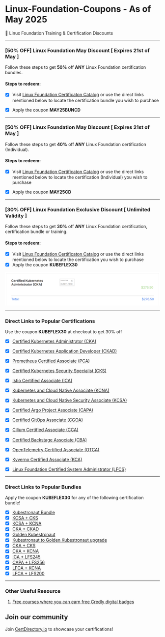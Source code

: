 # Linux-Foundation-Coupons - As of May 2025
🎉 Linux Foundation Training & Certification Discounts


---
### [50% OFF] Linux Foundation May Discount [ Expires 21st of May ]

Follow these steps to get **50%** off **ANY** Linux Foundation certification bundles.

#### Steps to redeem:
- [x] Visit [Linux Foundation Certificaton Catalog](https://tidd.ly/3XUqO8D) or use the direct links mentioned below to locate the certification bundle you wish to purchase
- [x] Apply the coupon **MAY25BUNCD**


---
### [50% OFF] Linux Foundation May Discount [ Expires 21st of May ]

Follow these steps to get **40%** off **ANY** Linux Foundation certification (Individual).

#### Steps to redeem:
- [x] Visit [Linux Foundation Certificaton Catalog](https://tidd.ly/3XUqO8D) or use the direct links mentioned below to locate the certification (Individual) you wish to purchase
- [x] Apply the coupon **MAY25CD**



---
### [30% OFF] Linux Foundation Exclusive Discount [ Unlimited Validity ]

Follow these steps to get **30%** off **ANY** Linux Foundation certification, certification bundle or training.

#### Steps to redeem:
- [x] Visit [Linux Foundation Certificaton Catalog](https://tidd.ly/3XUqO8D) or use the direct links mentioned below to locate the certification you wish to purchase
- [x] Apply the coupon **KUBEFLEX30**

![Alt text](images/with-coupon-v2.png?raw=true "KUBEFLEX30 Coupon")

---
### Direct Links to Popular Certifications

Use the coupon **KUBEFLEX30** at checkout to get 30% off

- [x] [Certified Kubernetes Administrator (CKA)](https://tidd.ly/3DFkSJP)

- [x] [Certified Kubernetes Application Developer (CKAD)](https://tidd.ly/3DDuXXK)

- [x] [Prometheus Certified Associate (PCA)](https://tidd.ly/426M1i0)

- [x] [Certified Kubernetes Security Specialist (CKS)](https://tidd.ly/4iuILmo)

- [x] [Istio Certified Associate (ICA)](https://tidd.ly/4isMzEG)

- [x] [Kubernetes and Cloud Native Associate (KCNA)](https://tidd.ly/3R6IcDd)

- [x] [Kubernetes and Cloud Native Security Associate (KCSA)](https://tidd.ly/3R9ODWa)

- [x] [Certified Argo Project Associate (CAPA)](https://tidd.ly/3R6IWrZ)

- [x] [Certified GitOps Associate (CGOA)](https://tidd.ly/3DGixye)

- [x] [Cilium Certified Associate (CCA)](https://tidd.ly/422X77M)

- [x] [Certified Backstage Associate (CBA)](https://tidd.ly/4iu6NxX)

- [x] [OpenTelemetry Certified Associate (OTCA)](https://tidd.ly/4kRaAa8)
      
- [x] [Kyverno Certified Associate (KCA)](https://tidd.ly/3DGSBT6)
      
- [x] [Linux Foundation Certified System Administrator (LFCS)](https://tidd.ly/3FEvqcE) 

---
### Direct Links to Popular Bundles

Apply the coupon **KUBEFLEX30** for any of the following certification bundle!
- [x] [Kubestronaut Bundle](https://tidd.ly/4kRb0xa)
- [x] [KCSA + CKS](https://tidd.ly/3FsOhYh)
- [x] [KCSA + KCNA](https://tidd.ly/4bP59V8)
- [x] [CKA + CKAD](https://tidd.ly/424IQYb)
- [x] [Golden Kubestronaut](https://tidd.ly/4ijaE09)
- [x] [Kubestronaut to Golden Kubestronaut upgrade](https://tidd.ly/4iXvJhJ)
- [x] [CKA + CKS](https://tidd.ly/4hwPQla)
- [x] [CKA + KCNA](https://tidd.ly/3DHQKgO)
- [x] [ICA + LFS245](https://tidd.ly/3XMREiY)  
- [x] [CAPA + LFS256](https://tidd.ly/3FtPsGU)  
- [x] [LFCA + KCNA](https://tidd.ly/3XPeHJY)  
- [x] [LFCA + LFS200](https://tidd.ly/3Dvg3Tr)  
---
### Other Useful Resource

1. [Free courses where you can earn free Credly digital badges](https://github.com/CloudNativeStudyGroup/Free-Credly-Badges)


## Join our community

Join [CertDirectory.io](https://certdirectory.io) to showcase your certifications!


